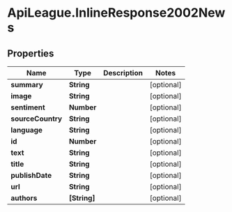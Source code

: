 # ApiLeague.InlineResponse2002News

## Properties

Name | Type | Description | Notes
------------ | ------------- | ------------- | -------------
**summary** | **String** |  | [optional] 
**image** | **String** |  | [optional] 
**sentiment** | **Number** |  | [optional] 
**sourceCountry** | **String** |  | [optional] 
**language** | **String** |  | [optional] 
**id** | **Number** |  | [optional] 
**text** | **String** |  | [optional] 
**title** | **String** |  | [optional] 
**publishDate** | **String** |  | [optional] 
**url** | **String** |  | [optional] 
**authors** | **[String]** |  | [optional] 


